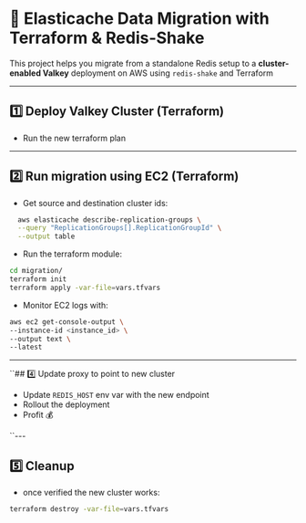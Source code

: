 # 🚀 Elasticache Data Migration with Terraform & Redis-Shake

This project helps you migrate from a standalone Redis setup to a **cluster-enabled Valkey** deployment on AWS using `redis-shake` and Terraform

---

## 1️⃣ Deploy Valkey Cluster (Terraform)
- Run the new terraform plan

---

## 2️⃣ Run migration using EC2 (Terraform)
- Get source and destination cluster ids:
```bash
  aws elasticache describe-replication-groups \
  --query "ReplicationGroups[].ReplicationGroupId" \
  --output table
```
- Run the terraform module:
```bash
cd migration/
terraform init
terraform apply -var-file=vars.tfvars
```
- Monitor EC2 logs with:

```bash
aws ec2 get-console-output \
--instance-id <instance_id> \
--output text \
--latest
```

---

``## 4️⃣ Update proxy to point to new cluster
- Update `REDIS_HOST` env var with the new endpoint
- Rollout the deployment
- Profit 💰

``---

## 5️⃣ Cleanup
- once verified the new cluster works:
```bash
terraform destroy -var-file=vars.tfvars
```